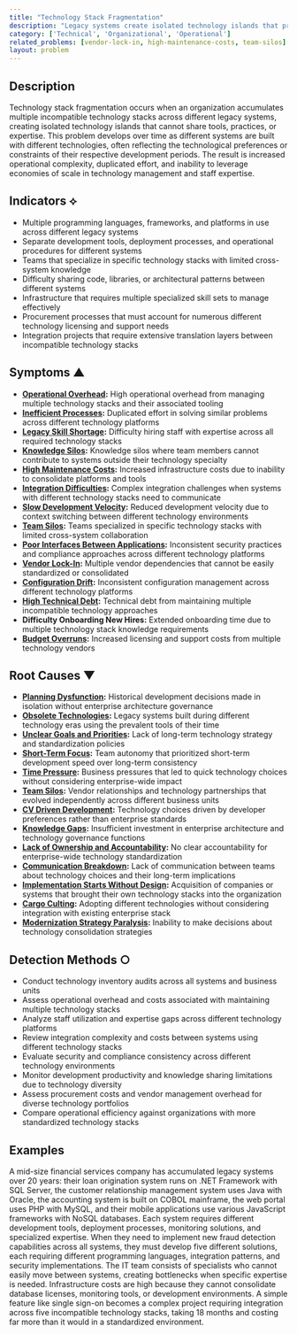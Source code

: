 ```yaml
---
title: "Technology Stack Fragmentation"
description: "Legacy systems create isolated technology islands that prevent standardization and increase operational complexity across the organization"
category: ['Technical', 'Organizational', 'Operational']
related_problems: [vendor-lock-in, high-maintenance-costs, team-silos]
layout: problem
---
```


## Description

Technology stack fragmentation occurs when an organization accumulates multiple incompatible technology stacks across different legacy systems, creating isolated technology islands that cannot share tools, practices, or expertise. This problem develops over time as different systems are built with different technologies, often reflecting the technological preferences or constraints of their respective development periods. The result is increased operational complexity, duplicated effort, and inability to leverage economies of scale in technology management and staff expertise.

## Indicators ⟡

- Multiple programming languages, frameworks, and platforms in use across different legacy systems
- Separate development tools, deployment processes, and operational procedures for different systems
- Teams that specialize in specific technology stacks with limited cross-system knowledge
- Difficulty sharing code, libraries, or architectural patterns between different systems
- Infrastructure that requires multiple specialized skill sets to manage effectively
- Procurement processes that must account for numerous different technology licensing and support needs
- Integration projects that require extensive translation layers between incompatible technology stacks

## Symptoms ▲

- **[Operational Overhead](operational-overhead.md):** High operational overhead from managing multiple technology stacks and their associated tooling
- **[Inefficient Processes](inefficient-processes.md):** Duplicated effort in solving similar problems across different technology platforms
- **[Legacy Skill Shortage](legacy-skill-shortage.md):** Difficulty hiring staff with expertise across all required technology stacks
- **[Knowledge Silos](knowledge-silos.md):** Knowledge silos where team members cannot contribute to systems outside their technology specialty
- **[High Maintenance Costs](high-maintenance-costs.md):** Increased infrastructure costs due to inability to consolidate platforms and tools
- **[Integration Difficulties](integration-difficulties.md):** Complex integration challenges when systems with different technology stacks need to communicate
- **[Slow Development Velocity](slow-development-velocity.md):** Reduced development velocity due to context switching between different technology environments
- **[Team Silos](team-silos.md):** Teams specialized in specific technology stacks with limited cross-system collaboration
- **[Poor Interfaces Between Applications](poor-interfaces-between-applications.md):** Inconsistent security practices and compliance approaches across different technology platforms
- **[Vendor Lock-In](vendor-lock-in.md):** Multiple vendor dependencies that cannot be easily standardized or consolidated
- **[Configuration Drift](configuration-drift.md):** Inconsistent configuration management across different technology platforms
- **[High Technical Debt](high-technical-debt.md):** Technical debt from maintaining multiple incompatible technology approaches
- **Difficulty Onboarding New Hires:** Extended onboarding time due to multiple technology stack knowledge requirements
- **[Budget Overruns](budget-overruns.md):** Increased licensing and support costs from multiple technology vendors

## Root Causes ▼

- **[Planning Dysfunction](planning-dysfunction.md):** Historical development decisions made in isolation without enterprise architecture governance
- **[Obsolete Technologies](obsolete-technologies.md):** Legacy systems built during different technology eras using the prevalent tools of their time
- **[Unclear Goals and Priorities](unclear-goals-and-priorities.md):** Lack of long-term technology strategy and standardization policies
- **[Short-Term Focus](short-term-focus.md):** Team autonomy that prioritized short-term development speed over long-term consistency
- **[Time Pressure](time-pressure.md):** Business pressures that led to quick technology choices without considering enterprise-wide impact
- **[Team Silos](team-silos.md):** Vendor relationships and technology partnerships that evolved independently across different business units
- **[CV Driven Development](cv-driven-development.md):** Technology choices driven by developer preferences rather than enterprise standards
- **[Knowledge Gaps](knowledge-gaps.md):** Insufficient investment in enterprise architecture and technology governance functions
- **[Lack of Ownership and Accountability](lack-of-ownership-and-accountability.md):** No clear accountability for enterprise-wide technology standardization
- **[Communication Breakdown](communication-breakdown.md):** Lack of communication between teams about technology choices and their long-term implications
- **[Implementation Starts Without Design](implementation-starts-without-design.md):** Acquisition of companies or systems that brought their own technology stacks into the organization
- **[Cargo Culting](cargo-culting.md):** Adopting different technologies without considering integration with existing enterprise stack
- **[Modernization Strategy Paralysis](modernization-strategy-paralysis.md):** Inability to make decisions about technology consolidation strategies

## Detection Methods ○

- Conduct technology inventory audits across all systems and business units
- Assess operational overhead and costs associated with maintaining multiple technology stacks
- Analyze staff utilization and expertise gaps across different technology platforms
- Review integration complexity and costs between systems using different technology stacks
- Evaluate security and compliance consistency across different technology environments
- Monitor development productivity and knowledge sharing limitations due to technology diversity
- Assess procurement costs and vendor management overhead for diverse technology portfolios
- Compare operational efficiency against organizations with more standardized technology stacks

## Examples

A mid-size financial services company has accumulated legacy systems over 20 years: their loan origination system runs on .NET Framework with SQL Server, the customer relationship management system uses Java with Oracle, the accounting system is built on COBOL mainframe, the web portal uses PHP with MySQL, and their mobile applications use various JavaScript frameworks with NoSQL databases. Each system requires different development tools, deployment processes, monitoring solutions, and specialized expertise. When they need to implement new fraud detection capabilities across all systems, they must develop five different solutions, each requiring different programming languages, integration patterns, and security implementations. The IT team consists of specialists who cannot easily move between systems, creating bottlenecks when specific expertise is needed. Infrastructure costs are high because they cannot consolidate database licenses, monitoring tools, or development environments. A simple feature like single sign-on becomes a complex project requiring integration across five incompatible technology stacks, taking 18 months and costing far more than it would in a standardized environment.